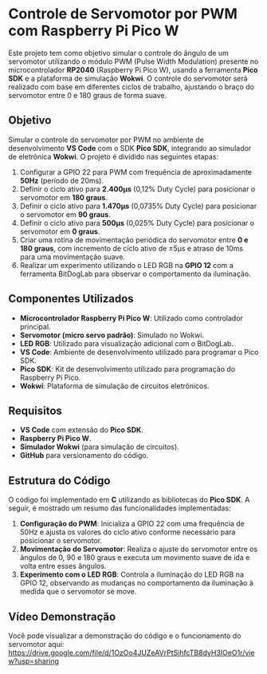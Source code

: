 # Controle de Servomotor por PWM com Raspberry Pi Pico W

Este projeto tem como objetivo simular o controle do ângulo de um servomotor utilizando o módulo PWM (Pulse Width Modulation) presente no microcontrolador **RP2040** (Raspberry Pi Pico W), usando a ferramenta **Pico SDK** e a plataforma de simulação **Wokwi**. O controle do servomotor será realizado com base em diferentes ciclos de trabalho, ajustando o braço do servomotor entre 0 e 180 graus de forma suave.

## Objetivo

Simular o controle do servomotor por PWM no ambiente de desenvolvimento **VS Code** com o SDK **Pico SDK**, integrando ao simulador de eletrônica **Wokwi**. O projeto é dividido nas seguintes etapas:

1. Configurar a GPIO 22 para PWM com frequência de aproximadamente **50Hz** (período de 20ms).
2. Definir o ciclo ativo para **2.400µs** (0,12% Duty Cycle) para posicionar o servomotor em **180 graus**.
3. Definir o ciclo ativo para **1.470µs** (0,0735% Duty Cycle) para posicionar o servomotor em **90 graus**.
4. Definir o ciclo ativo para **500µs** (0,025% Duty Cycle) para posicionar o servomotor em **0 graus**.
5. Criar uma rotina de movimentação periódica do servomotor entre **0 e 180 graus**, com incremento de ciclo ativo de ±5µs e atraso de 10ms para uma movimentação suave.
6. Realizar um experimento utilizando o LED RGB na **GPIO 12** com a ferramenta BitDogLab para observar o comportamento da iluminação.

## Componentes Utilizados

- **Microcontrolador Raspberry Pi Pico W**: Utilizado como controlador principal.
- **Servomotor (micro servo padrão)**: Simulado no Wokwi.
- **LED RGB**: Utilizado para visualização adicional com o BitDogLab.
- **VS Code**: Ambiente de desenvolvimento utilizado para programar o Pico SDK.
- **Pico SDK**: Kit de desenvolvimento utilizado para programação do Raspberry Pi Pico.
- **Wokwi**: Plataforma de simulação de circuitos eletrônicos.

## Requisitos

- **VS Code** com extensão do **Pico SDK**.
- **Raspberry Pi Pico W**.
- **Simulador Wokwi** (para simulação de circuitos).
- **GitHub** para versionamento do código.

## Estrutura do Código

O código foi implementado em **C** utilizando as bibliotecas do **Pico SDK**. A seguir, é mostrado um resumo das funcionalidades implementadas:

1. **Configuração do PWM**: Inicializa a GPIO 22 com uma frequência de 50Hz e ajusta os valores do ciclo ativo conforme necessário para posicionar o servomotor.
2. **Movimentação do Servomotor**: Realiza o ajuste do servomotor entre os ângulos de 0, 90 e 180 graus e executa um movimento suave de ida e volta entre esses ângulos.
3. **Experimento com o LED RGB**: Controla a iluminação do LED RGB na GPIO 12, observando as mudanças no comportamento da iluminação à medida que o servomotor se move.

## Vídeo Demonstração

Você pode visualizar a demonstração do código e o funcionamento do servomotor aqui: https://drive.google.com/file/d/1OzOo4JUZeAVrPtSjhfcTB8dyH3IOeO1r/view?usp=sharing

